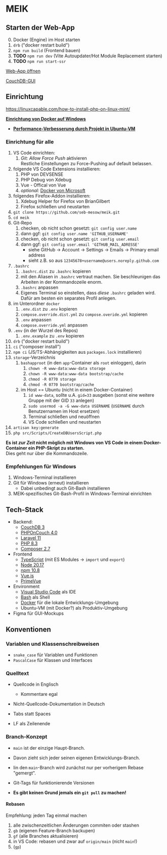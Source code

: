 # MEIK

## Starten der Web-App

  0. Docker (Engine) im Host starten
  1. `drb` ("docker restart build")
  2. `npm run build` (Frontend bauen)
  3. **TODO** `npm run dev` (Vite Autoupdater/Hot Module Replacement starten)
  4. **TODO** `npm run start-ssr`

[Web-App öffnen](http://localhost:8080)

[CouchDB-GUI](http://localhost:5984/_utils)

## Einrichtung

https://linuxcapable.com/how-to-install-php-on-linux-mint/

**[Einrichtung von Docker auf Windows](doc/docker_einrichtung)**
- **[Performance-Verbesserung durch Projekt in Ubuntu-VM](doc/vs_code_in_wsl.md)**

### Einrichtung für alle
1. VS Code einrichten:
    1. _Git: Allow Force Push_ aktivieren<br>
       Restliche Einstellungen zu Force-Pushing auf default belassen.
2. folgende VS Code Extensions installieren:
    1. PHP von DEVSENSE
    2. PHP Debug von Xdebug
	3. Vue - Offical von Vue
    4. _optional:_ [Docker von Microsoft](https://code.visualstudio.com/docs/containers/overview)
3. folgendes Firefox-Addon installieren:
    1. Xdebug Helper for Firefox von BrianGilbert
    2. Firefox schließen und neustarten
4. `git clone https://github.com/seb-mesow/meik.git`
5. `cd meik`
6. Git-Repo
    1. checken, ob nicht schon gesetzt: `git config user.name`
    2. dann ggf: `git config user.name 'GITHUB_USERNAME'`
    3. checken, ob nicht schon gesetzt: `git config user.email`
    4. dann ggf: `git config user.email 'GITHUB_MAIL_ADRESSE'`
        - siehe GitHub -> Account -> Settings -> Emails -> Primary email address
        - sieht z.B. so aus `12345678+username@users.noreply.github.com`
7. `.bashrc`
    1. `.bashrc.dist` zu `.bashrc` kopieren
    2. mit den Aliasen in `.bashrc` vertraut machen. Sie beschleunigen das Arbeiten in der Kommandozeile enorm.
    3. `.bashrc` anpassen
	4. Eigenes Terminal so einstellen, dass _diese_ `.bashrc` geladen wird.<br>
	   Dafür am besten ein separates Profil anlegen.
8. im Unterordner `docker`
    1. `.env.dist` zu `.env` kopieren
    2. `compose.override.dist.yml` zu `compose.overide.yml` kopieren
    3. `.env` anpassen
    4. `compose.override.yml` anpassen
9. `.env` (in der Wurzel des Repos)
    1. `.env.example` zu `.env` kopieren
11. `drb` ("docker restart build")
12. `ci` ("composer install")
13. `npm ci` (JS/TS-Abhängigkeiten aus `packages.lock` installieren)
10. `storage`-Verzeichnis
    1. `bashapproot` (in den `app`-Container als `root` einloggen), darin
        1. `chown -R www-data:www-data storage`
        2. `chown -R www-data:www-data bootstrap/cache`
	    3. `chmod -R 0770 storage`
	    4. `chmod -R 0770 bootstrap/cache`
	2. im Host == Ubuntu (nicht in einem Docker-Container)
        1. `id www-data`, sollte u.A. `gid=33` ausgeben (sonst eine weitere Gruppe mit der GID `33` anlegen)
		2. `sudo usermod -a -G www-data USERNAME` (`USERNAME` durch Benutzernamen im Host ersetzen)
		3. Terminal schließen und neuöffnen
        4. VS Code schließen und neustarten
14. `artisan key:generate`
15. `php src/Scripts/CreateDBUsersScript.php`

**Es ist _zur Zeit_ nicht möglich mit Windows von VS Code in einem Docker-Container ein PHP-Skript zu starten.**<br>Dies geht nur über die Kommandozeile.

### Empfehlungen für Windows
1. Windows-Terminal installieren
2. Git für Windows (erneut) installieren
   - Dabei unbedingt auch Git-Bash installieren
3. MEIK-spezifisches Git-Bash-Profil in Windows-Terminal einrichten

## Tech-Stack
- Backend:
  - [CouchDB 3](https://docs.couchdb.org/en/stable/)
  - [PHPOnCouch 4.0](https://php-on-couch.readthedocs.io)
  - [Laravel 11](https://laravel.com/docs/11.x)
  - [PHP 8.3](https://www.php.net/manual/en/)
  - [Composer 2.7](https://getcomposer.org/doc/)
- Frontend
  - [TypeScript](https://www.typescriptlang.org/docs/) (mit ES Modules -> `import` und `export`)
  - [Node 20.17](https://nodejs.org/docs/latest-v20.x/api/index.html)
  - [npm 10.8](https://docs.npmjs.com/)
  - [Vue.js](https://vuejs.org/)
  - [PrimeVue](https://primevue.org/)
- Environment
  - [Visual Studio Code](https://code.visualstudio.com/docs) als IDE
  - [Bash](https://www.gnu.org/savannah-checkouts/gnu/bash/manual/bash.html) als Shell
  - [Docker](https://docs.docker.com/) für die lokale Entwicklungs-Umgebung
  - Ubuntu-VM (mit Docker?) als Produktiv-Umgebung
- Figma für GUI-Mockups

## Konventionen

### Variablen und Klassenschreibweisen
- `snake_case` für Variablen und Funktionen
- `PascalCase` für Klassen und Interfaces

### Quelltext

- Quellcode in Englisch
  - Kommentare egal

- Nicht-Quellcode-Dokumentation in Deutsch

- Tabs statt Spaces
- LF als Zeilenende

### Branch-Konzept
- `main` ist der einzige Haupt-Branch.
- Davon zieht sich jeder seinen eigenen Entwicklungs-Branch.
- Iin den `main`-Branch wird zunächst nur per vorherigem Rebase "gemergt".
- Git-Tags für funktionierende Versionen

- **Es gibt keinen Grund jemals ein `git pull` zu machen!**

#### Rebasen
Empfehlung: jeden Tag einmal machen

1. alle zwischenzeitlichen Änderungen commiten oder stashen
2. `gb` (eigenen Feature-Branch backupen)
3. `gf` (alle Branches aktualisieren)
4. in VS Code: rebasen und zwar auf `origin/main` (nicht `main`!)
5. (`gp`)
